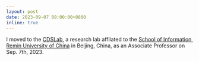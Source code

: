 ```yaml
---
layout: post
date: 2023-09-07 08:00:00+0800
inline: true
---
```


I moved to the [CDSLab](http://info.ruc.edu.cn/Home/index.htm), a research lab affilated to the [School of Information](http://info.ruc.edu.cn/Home/index.htm), [Remin University of China](https://en.ruc.edu.cn/) in Beijing, China, as an Associate Professor on Sep. 7th, 2023.
